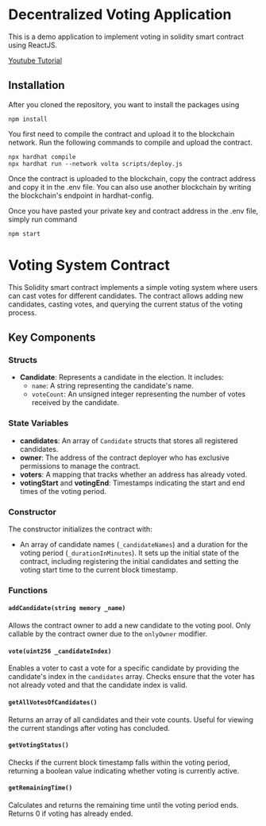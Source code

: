 # Decentralized Voting Application

This is a demo application to implement voting in solidity smart contract using ReactJS. 

[Youtube Tutorial](https://youtu.be/eCn6mHTpuM0)

## Installation

After you cloned the repository, you want to install the packages using

```shell
npm install
```

You first need to compile the contract and upload it to the blockchain network. Run the following commands to compile and upload the contract.

```shell
npx hardhat compile
npx hardhat run --network volta scripts/deploy.js
```

Once the contract is uploaded to the blockchain, copy the contract address and copy it in the .env file. You can also use another blockchain by writing the blockchain's endpoint in hardhat-config.

Once you have pasted your private key and contract address in the .env file, simply run command

```shell
npm start
```

# Voting System Contract

This Solidity smart contract implements a simple voting system where users can cast votes for different candidates. The contract allows adding new candidates, casting votes, and querying the current status of the voting process.

## Key Components

### Structs

- **Candidate**: Represents a candidate in the election. It includes:
  - `name`: A string representing the candidate's name.
  - `voteCount`: An unsigned integer representing the number of votes received by the candidate.

### State Variables

- **candidates**: An array of `Candidate` structs that stores all registered candidates.
- **owner**: The address of the contract deployer who has exclusive permissions to manage the contract.
- **voters**: A mapping that tracks whether an address has already voted.
- **votingStart** and **votingEnd**: Timestamps indicating the start and end times of the voting period.

### Constructor

The constructor initializes the contract with:
- An array of candidate names (`_candidateNames`) and a duration for the voting period (`_durationInMinutes`). It sets up the initial state of the contract, including registering the initial candidates and setting the voting start time to the current block timestamp.

### Functions

#### `addCandidate(string memory _name)`

Allows the contract owner to add a new candidate to the voting pool. Only callable by the contract owner due to the `onlyOwner` modifier.

#### `vote(uint256 _candidateIndex)`

Enables a voter to cast a vote for a specific candidate by providing the candidate's index in the `candidates` array. Checks ensure that the voter has not already voted and that the candidate index is valid.

#### `getAllVotesOfCandidates()`

Returns an array of all candidates and their vote counts. Useful for viewing the current standings after voting has concluded.

#### `getVotingStatus()`

Checks if the current block timestamp falls within the voting period, returning a boolean value indicating whether voting is currently active.

#### `getRemainingTime()`

Calculates and returns the remaining time until the voting period ends. Returns 0 if voting has already ended.

